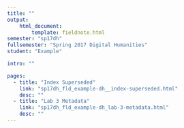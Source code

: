 ```yaml
---
title: ""
output:
    html_document:
        template: fieldnote.html
semester: "sp17dh"
fullsemester: "Spring 2017 Digital Humanities"
student: "Example"

intro: ""

pages:
  - title: "Index Superseded"
    link: "sp17dh_fld_example-dh__index-superseded.html"
    desc: ""
  - title: "Lab 3 Metadata"
    link: "sp17dh_fld_example-dh_lab-3-metadata.html"
    desc: ""
---
```

